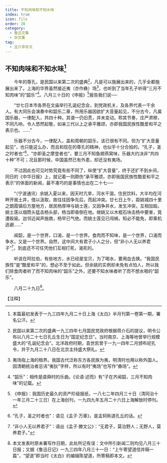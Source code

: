 ```yaml
---
title: 不知肉味和不知水味
index: true
icon: file
order: 20
category:
  - 鲁迅文集
  - 杂文集
tag:  
  - 且介亭杂文
---
```


## 不知肉味和不知水味[^①]

　　今年的尊孔，是民国以来第二次的盛典[^②]，凡是可以施展出来的，几乎全都施展出来了。上海的华界虽然接近夷（亦作彝）场[^③]，也听到了当年孔子听得“三月不知肉味”的“韶乐”[^④]。八月三十日的《申报》[^⑤]报告我们说──

　　“廿七日本市各界在文庙举行孔诞纪念会，到党政机关，及各界代表一千余人。有大同乐会演奏中和韶乐二章，所用乐器因欲扩大音量起见，不分古今，凡属国乐器，一律配入，共四十种。其谱一仍旧贯，并未变动。聆其节奏，庄严肃穆，不同凡响，令人悠然起敬，如亲三代以上之承平雅颂，亦即我国民族性酷爱和平之表示也。……”

　　乐器不分古今，一律配入，盖和周朝的韶乐，该已很有不同。但为“扩大音量起见”，也只能这么办，而且和现在的尊孔的精神，也似乎十分合拍的。“孔子，圣之时者也”[^⑥]，“亦即圣之摩登者也”，要三月不知鱼翅燕窝味，乐器大约决非“共四十种”不可；况且那时候，中国虽然已有外患，却还没有夷场。

　　不过因此也可见时势究竟有些不同了，纵使“扩大音量”，终于还扩不到乡间，同日的《中华日报》上，就记着一则颇伤“承平雅颂，亦即我国民族性酷爱和平之表示”的体面的新闻，最不凑巧的是事情也出在二十七──

　　“（宁波通讯）余姚入夏以来，因天时亢旱，河水干涸，住民饮料，大半均在河畔开凿土井，借以汲取，故往往因争先后，而起冲突。廿七日上午，距姚城四十里之朗霞镇后方屋地方，居民杨厚坤与姚士莲，又因争井水，发生冲突，互相加殴。姚士莲以烟筒头猛击杨头部，杨当即昏倒在地。继姚又以木棍石块击杨中要害，竟遭殴毙。迨邻近闻声施救，杨早已气绝。而姚士莲见已闯祸，知必不能免，即乘机逃避……”

　　闻韶，是一个世界，口渴，是一个世界。食肉而不知味，是一个世界，口渴而争水，又是一个世界。自然，这中间大有君子小人之分，但“非小人无以养君子”[^⑦]，到底还不可任凭他们互相打死，渴死的。

　　听说在阿拉伯，有些地方，水已经是宝贝，为了喝水，要用血去换。“我国民族性”是“酷爱和平”的，想必不至于如此。但余姚的实例却未免有点怕人，所以我们除食肉者听了而不知肉味的“韶乐”之外，还要不知水味者听了而不想水喝的“韶乐”。

　　八月二十九日[^⑧]。

【注释】

[^①]:本篇最初发表于一九三四年九月二十日上海《太白》半月刊第一卷第一期，署名公汗。

[^②]:民国以来第二次的盛典一九三四年七月国民党政府根据蒋介石的提议，明令公布以八月二十七日孔丘生日为“国定纪念日”。当时南京、上海等地曾举行规模盛大的“孔诞纪念会”。北洋政府时期，袁世凯曾于一九一四年二月颁布祀孔令，并于九月二十八日在北京主持盛大祭礼。

[^③]:夷场指上海的租界。我国古代泛称东方各民族为夷，明清时也用以称外国人。因清朝统治者忌讳“夷狄”字样，所以有时“夷场”也写作“彝场”。

[^④]:“韶乐”：相传是虞舜时的乐曲。《论语·述而》有“子在齐闻韶，三月不知肉味”的记载。

[^⑤]:《申报》：我国历史最久的资产阶级报纸，一八七二年四月三十日（清同治十一年三月二十三日）在上海创刊，一九四九年五月二十六日上海解放时停刊。

[^⑥]:“孔子，圣之时者也”：语见《孟子·万章》，是孟轲称道孔丘的话。

[^⑦]:“非小人无以养君子”：语出《孟子·滕文公》：“无君子，莫治野人；无野人，莫养君子。”

[^⑧]:本文发表时原未署写作日期，此处所记有误：文中所引新闻二则均见八月三十日报；又据《鲁迅日记》一九三四年八月三十一日：“上午寄望道信并稿一篇”，“望道”即当时《太白》的编辑陈望道，所寄稿即本文。
